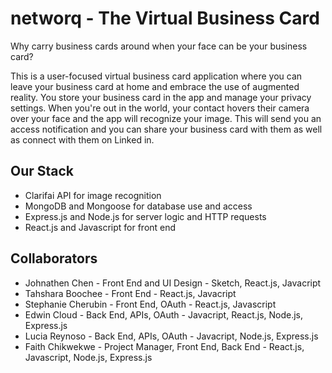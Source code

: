 # networq - The Virtual Business Card

Why carry business cards around when your face can be your business card?

This is a user-focused virtual business card application where you can leave your business card at home and embrace the use of augmented reality. You store your business card in the app and manage your privacy settings. When you're out in the world, your contact hovers their camera over your face and the app will recognize your image. This will send you an access notification and you can share your business card with them as well as connect with them on Linked in.  
## Our Stack
- Clarifai API for image recognition
- MongoDB and Mongoose for database use and access
- Express.js and Node.js for server logic and HTTP requests
- React.js and Javascript for front end

## Collaborators
- Johnathen Chen - Front End and UI Design - Sketch, React.js, Javacript
- Tahshara Boochee - Front End - React.js, Javacript
- Stephanie Cherubin - Front End, OAuth - React.js, Javascript
- Edwin Cloud - Back End, APIs, OAuth - Javacript, React.js, Node.js, Express.js
- Lucia Reynoso - Back End, APIs, OAuth - Javacript, Node.js, Express.js
- Faith Chikwekwe - Project Manager, Front End, Back End - React.js, Javascript, Node.js, Express.js

